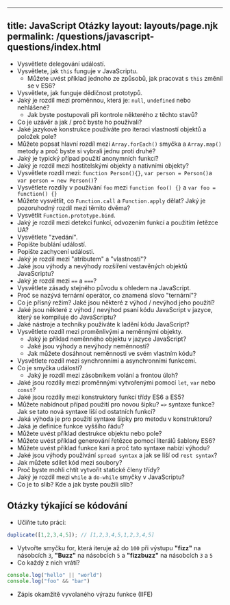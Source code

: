 ***

## title: JavaScript Otázky&#xA;layout: layouts/page.njk&#xA;permalink: /questions/javascript-questions/index.html

*   Vysvětlete delegování událostí.
*   Vysvětlete, jak `this` funguje v JavaScriptu.
    *   Můžete uvést příklad jednoho ze způsobů, jak pracovat s `this` změnil se v ES6?
*   Vysvětlete, jak funguje dědičnost prototypů.
*   Jaký je rozdíl mezi proměnnou, která je: `null`, `undefined` nebo nehlášené?
    *   Jak byste postupovali při kontrole některého z těchto stavů?
*   Co je uzávěr a jak / proč byste ho používali?
*   Jaké jazykové konstrukce používáte pro iteraci vlastností objektů a položek pole?
*   Můžete popsat hlavní rozdíl mezi `Array.forEach()` smyčka a `Array.map()` metody a proč byste si vybrali jednu proti druhé?
*   Jaký je typický případ použití anonymních funkcí?
*   Jaký je rozdíl mezi hostitelskými objekty a nativními objekty?
*   Vysvětlete rozdíl mezi: `function Person(){}`, `var person = Person()`a `var person = new Person()`?
*   Vysvětlete rozdíly v používání `foo` mezi `function foo() {}` a `var foo = function() {}`
*   Můžete vysvětlit, co `Function.call` a `Function.apply` dělat? Jaký je pozoruhodný rozdíl mezi těmito dvěma?
*   Vysvětlit `Function.prototype.bind`.
*   Jaký je rozdíl mezi detekcí funkcí, odvozením funkcí a použitím řetězce UA?
*   Vysvětlete "zvedání".
*   Popište bublání událostí.
*   Popište zachycení události.
*   Jaký je rozdíl mezi "atributem" a "vlastností"?
*   Jaké jsou výhody a nevýhody rozšíření vestavěných objektů JavaScriptu?
*   Jaký je rozdíl mezi `==` a `===`?
*   Vysvětlete zásady stejného původu s ohledem na JavaScript.
*   Proč se nazývá ternární operátor, co znamená slovo "ternární"?
*   Co je přísný režim? Jaké jsou některé z výhod / nevýhod jeho použití?
*   Jaké jsou některé z výhod / nevýhod psaní kódu JavaScript v jazyce, který se kompiluje do JavaScriptu?
*   Jaké nástroje a techniky používáte k ladění kódu JavaScript?
*   Vysvětlete rozdíl mezi proměnlivými a neměnnými objekty.
    *   Jaký je příklad neměnného objektu v jazyce JavaScript?
    *   Jaké jsou výhody a nevýhody neměnnosti?
    *   Jak můžete dosáhnout neměnnosti ve svém vlastním kódu?
*   Vysvětlete rozdíl mezi synchronními a asynchronními funkcemi.
*   Co je smyčka událostí?
    *   Jaký je rozdíl mezi zásobníkem volání a frontou úloh?
*   Jaké jsou rozdíly mezi proměnnými vytvořenými pomocí `let`, `var` nebo `const`?
*   Jaké jsou rozdíly mezi konstruktory funkcí třídy ES6 a ES5?
*   Můžete nabídnout případ použití pro novou šipku? `=>` syntaxe funkce? Jak se tato nová syntaxe liší od ostatních funkcí?
*   Jaká výhoda je pro použití syntaxe šipky pro metodu v konstruktoru?
*   Jaká je definice funkce vyššího řádu?
*   Můžete uvést příklad destrukce objektu nebo pole?
*   Můžete uvést příklad generování řetězce pomocí literálů šablony ES6?
*   Můžete uvést příklad funkce kari a proč tato syntaxe nabízí výhodu?
*   Jaké jsou výhody používání `spread syntax` a jak se liší od `rest syntax`?
*   Jak můžete sdílet kód mezi soubory?
*   Proč byste mohli chtít vytvořit statické členy třídy?
*   Jaký je rozdíl mezi `while` a `do-while` smyčky v JavaScriptu?
*   Co je to slib? Kde a jak byste použili slib?

## Otázky týkající se kódování

*   Učiňte tuto práci:

```javascript
duplicate([1,2,3,4,5]); // [1,2,3,4,5,1,2,3,4,5]
```

*   Vytvořte smyčku for, která iteruje až do `100` při výstupu **"fizz"** na násobcích `3`, **"Buzz"** na násobcích `5` a **"fizzbuzz"** na násobcích `3` a `5`
*   Co každý z nich vrátí?

```javascript
console.log("hello" || "world")
console.log("foo" && "bar")
```

*   Zápis okamžitě vyvolaného výrazu funkce (IIFE)
